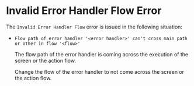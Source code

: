 # Invalid Error Handler Flow Error

The `Invalid Error Handler Flow` error is issued in the following situation:

* `Flow path of error handler '<error handler>' can't cross main path or other in flow '<flow>'`
  
    The flow path of the error handler is coming across the execution of the screen or the action flow.

    Change the flow of the error handler to not come across the screen or the action flow.
